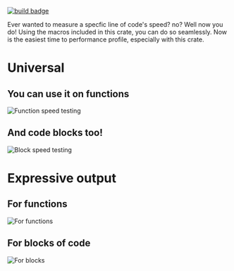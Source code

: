 [![build badge](https://github.com/marci1175/PerformanceProfiling/actions/workflows/rust.yml/badge.svg?branch=main)](https://github.com/marci1175/PerformanceProfiling/actions/workflows/rust.yml)

Ever wanted to measure a specfic line of code's speed? no? Well now you do! Using the macros included in this crate, you can do so seamlessly.
Now is the easiest time to performance profile, especially with this crate.

# Universal
## You can use it on functions
![Function speed testing](https://cdn.discordapp.com/attachments/788044970807525386/1191711864502100058/image.png?ex=65a66f29&is=6593fa29&hm=7cd40d21b3155d9e5c0ab5f47fee6d5d85cec83fcec9bdcbf3c14a22dfc407e9&)

## And code blocks too!
![Block speed testing](https://cdn.discordapp.com/attachments/788044970807525386/1191711858638475274/image.png?ex=65a66f28&is=6593fa28&hm=aa96c32d2ea10bc2fd89d3f99d777e5f8d2417e3ffde75243f6b9eddc06320bf&)

# Expressive output
## For functions
![For functions](https://cdn.discordapp.com/attachments/788044970807525386/1191711940423192629/image.png?ex=65a66f3b&is=6593fa3b&hm=f269091300e610e608bd87ec2245cb8294a9febf5ce473ccf8a3b44eb4bf413d&)

## For blocks of code
![For blocks](https://cdn.discordapp.com/attachments/788044970807525386/1191712022983872522/image.png?ex=65a66f4f&is=6593fa4f&hm=bb604d302a067f008afdcd6fb9c57da1ed0a4df5680e613ee3fe36ce3b4421d2&)